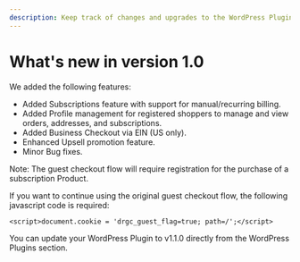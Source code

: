 ```yaml
---
description: Keep track of changes and upgrades to the WordPress Plugin.
---
```


# What's new in version 1.0

We added the following features:

* Added Subscriptions feature with support for manual/recurring billing.
* Added Profile management for registered shoppers to manage and view orders, addresses, and subscriptions.
* Added Business Checkout via EIN (US only).
* Enhanced Upsell promotion feature.
* Minor Bug fixes.

Note: The guest checkout flow will require registration for the purchase of a subscription Product.

If you want to continue using the original guest checkout flow, the following javascript code is required:

```
<script>document.cookie = 'drgc_guest_flag=true; path=/';</script>
```

You can update your WordPress Plugin to v1.1.0 directly from the WordPress Plugins section.
